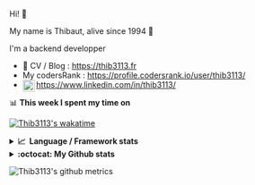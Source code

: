 Hi! 👋

My name is Thibaut, alive since 1994 🍷

I'm a backend developper

-   📝 CV / Blog : https://thib3113.fr
-   My codersRank : https://profile.codersrank.io/user/thib3113/
-   <a href="https://www.linkedin.com/in/thib3113/"><img align="left" alt="Thib3113's Linkedin" width="21px" src="https://raw.githubusercontent.com/peterthehan/peterthehan/master/assets/linkedin.svg" /></a> https://www.linkedin.com/in/thib3113/

📊 **This week I spent my time on**

[![Thib3113's wakatime](https://github-readme-stats.vercel.app/api/wakatime?username=thib3113&layout=default&theme=dracula&langs_count=6&hide_title=true&hide_border=true)](https://wakatime.com/@thib3113)

<details>
  <summary><b>📈&nbsp;&nbsp;Language&nbsp;/&nbsp;Framework stats</b></summary>
  <br/>  
  <a href='https://profile.codersrank.io/user/thib3113/'>
  <img src='http://cr-skills-chart-widget.azurewebsites.net/api/api?username=thib3113&padding=30&skills=php,batchfile,javascript,less,mysql,reactjs,scss,shell,typescript,vue'>
  </a>
</details>

<details>
  <summary><b>:octocat: My Github stats</b></summary>
  <br/>  
  
  <img src="https://github-readme-stats.vercel.app/api?username=thib3113&theme=dracula&show_icons=true&" alt="Thib3113's GitHub stats" />

<!--START_SECTION:activity-->

1. 🎉 Merged PR [#40](https://github.com/thib3113/unifi-blockips-srv/pull/40) in [thib3113/unifi-blockips-srv](https://github.com/thib3113/unifi-blockips-srv)
2. 🎉 Merged PR [#213](https://github.com/thib3113/unifi-client/pull/213) in [thib3113/unifi-client](https://github.com/thib3113/unifi-client)
3. 🎉 Merged PR [#41](https://github.com/thib3113/unifi-blockips-srv/pull/41) in [thib3113/unifi-blockips-srv](https://github.com/thib3113/unifi-blockips-srv)
4. 🎉 Merged PR [#212](https://github.com/thib3113/unifi-client/pull/212) in [thib3113/unifi-client](https://github.com/thib3113/unifi-client)
5. 🎉 Merged PR [#39](https://github.com/thib3113/unifi-blockips-srv/pull/39) in [thib3113/unifi-blockips-srv](https://github.com/thib3113/unifi-blockips-srv)
 <!--END_SECTION:activity-->

</details>

![Thib3113's github metrics](https://gist.githubusercontent.com/thib3113/83a96e16f8bca103f1b0e376186c66ec/raw/github-metrics.svg)
